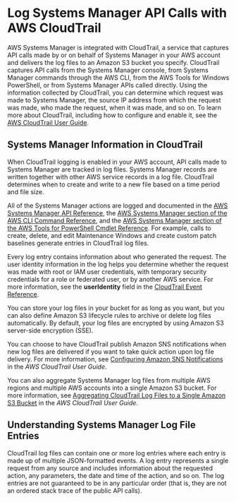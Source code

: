 # Log Systems Manager API Calls with AWS CloudTrail<a name="monitoring-cloudtrail-logs"></a>

AWS Systems Manager is integrated with CloudTrail, a service that captures API calls made by or on behalf of Systems Manager in your AWS account and delivers the log files to an Amazon S3 bucket you specify\. CloudTrail captures API calls from the Systems Manager console, from Systems Manager commands through the AWS CLI, from the AWS Tools for Windows PowerShell, or from Systems Manager APIs called directly\. Using the information collected by CloudTrail, you can determine which request was made to Systems Manager, the source IP address from which the request was made, who made the request, when it was made, and so on\. To learn more about CloudTrail, including how to configure and enable it, see the [AWS CloudTrail User Guide](http://docs.aws.amazon.com/awscloudtrail/latest/userguide/)\.

## Systems Manager Information in CloudTrail<a name="monitoring-cloudtrail-logs-log-entries-about"></a>

When CloudTrail logging is enabled in your AWS account, API calls made to Systems Manager are tracked in log files\. Systems Manager records are written together with other AWS service records in a log file\. CloudTrail determines when to create and write to a new file based on a time period and file size\. 

All of the Systems Manager actions are logged and documented in the [AWS Systems Manager API Reference](http://docs.aws.amazon.com/systems-manager/latest/APIReference/), the [AWS Systems Manager section of the AWS CLI Command Reference](http://docs.aws.amazon.com/cli/latest/reference/ssm/index.html), and the [AWS Systems Manager section of the AWS Tools for PowerShell Cmdlet Reference](http://docs.aws.amazon.com/powershell/latest/reference/items/Amazon_Simple_Systems_Management_cmdlets.html)\. For example, calls to create, delete, and edit Maintenance Windows and create custom patch baselines generate entries in CloudTrail log files\.

Every log entry contains information about who generated the request\. The user identity information in the log helps you determine whether the request was made with root or IAM user credentials, with temporary security credentials for a role or federated user, or by another AWS service\. For more information, see the **userIdentity** field in the [CloudTrail Event Reference](http://docs.aws.amazon.com/awscloudtrail/latest/userguide/event_reference_top_level.html)\.

You can store your log files in your bucket for as long as you want, but you can also define Amazon S3 lifecycle rules to archive or delete log files automatically\. By default, your log files are encrypted by using Amazon S3 server\-side encryption \(SSE\)\.

You can choose to have CloudTrail publish Amazon SNS notifications when new log files are delivered if you want to take quick action upon log file delivery\. For more information, see [Configuring Amazon SNS Notifications](http://docs.aws.amazon.com/awscloudtrail/latest/userguide/getting_notifications_top_level.html) in the *AWS CloudTrail User Guide*\.

You can also aggregate Systems Manager log files from multiple AWS regions and multiple AWS accounts into a single Amazon S3 bucket\. For more information, see [Aggregating CloudTrail Log Files to a Single Amazon S3 Bucket](http://docs.aws.amazon.com/awscloudtrail/latest/userguide/aggregating_logs_top_level.html) in the *AWS CloudTrail User Guide*\.

## Understanding Systems Manager Log File Entries<a name="monitoring-cloudtrail-logs-log-entries-example"></a>

CloudTrail log files can contain one or more log entries where each entry is made up of multiple JSON\-formatted events\. A log entry represents a single request from any source and includes information about the requested action, any parameters, the date and time of the action, and so on\. The log entries are not guaranteed to be in any particular order \(that is, they are not an ordered stack trace of the public API calls\)\.